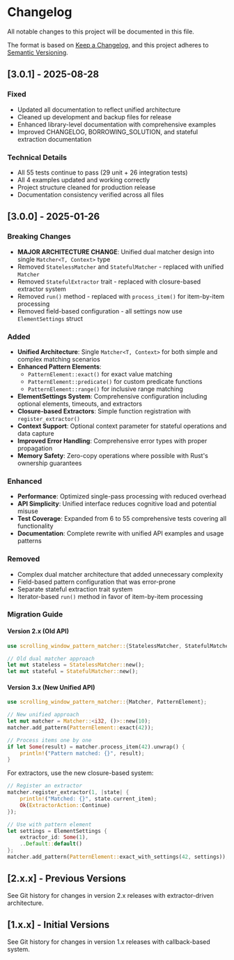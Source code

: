 # Changelog

All notable changes to this project will be documented in this file.

The format is based on [Keep a Changelog](https://keepachangelog.com/en/1.0.0/),
and this project adheres to [Semantic Versioning](https://semver.org/spec/v2.0.0.html).

## [3.0.1] - 2025-08-28

### Fixed
- Updated all documentation to reflect unified architecture
- Cleaned up development and backup files for release
- Enhanced library-level documentation with comprehensive examples
- Improved CHANGELOG, BORROWING_SOLUTION, and stateful extraction documentation

### Technical Details
- All 55 tests continue to pass (29 unit + 26 integration tests)
- All 4 examples updated and working correctly
- Project structure cleaned for production release
- Documentation consistency verified across all files

## [3.0.0] - 2025-01-26

### Breaking Changes

- **MAJOR ARCHITECTURE CHANGE**: Unified dual matcher design into single `Matcher<T, Context>` type
- Removed `StatelessMatcher` and `StatefulMatcher` - replaced with unified `Matcher`
- Removed `StatefulExtractor` trait - replaced with closure-based extractor system
- Removed `run()` method - replaced with `process_item()` for item-by-item processing
- Removed field-based configuration - all settings now use `ElementSettings` struct

### Added

- **Unified Architecture**: Single `Matcher<T, Context>` for both simple and complex matching scenarios
- **Enhanced Pattern Elements**:
  - `PatternElement::exact()` for exact value matching
  - `PatternElement::predicate()` for custom predicate functions
  - `PatternElement::range()` for inclusive range matching
- **ElementSettings System**: Comprehensive configuration including optional elements, timeouts, and extractors
- **Closure-based Extractors**: Simple function registration with `register_extractor()`
- **Context Support**: Optional context parameter for stateful operations and data capture
- **Improved Error Handling**: Comprehensive error types with proper propagation
- **Memory Safety**: Zero-copy operations where possible with Rust's ownership guarantees

### Enhanced

- **Performance**: Optimized single-pass processing with reduced overhead
- **API Simplicity**: Unified interface reduces cognitive load and potential misuse
- **Test Coverage**: Expanded from 6 to 55 comprehensive tests covering all functionality
- **Documentation**: Complete rewrite with unified API examples and usage patterns

### Removed

- Complex dual matcher architecture that added unnecessary complexity
- Field-based pattern configuration that was error-prone
- Separate stateful extraction trait system
- Iterator-based `run()` method in favor of item-by-item processing

### Migration Guide

#### Version 2.x (Old API)

```rust
use scrolling_window_pattern_matcher::{StatelessMatcher, StatefulMatcher};

// Old dual matcher approach
let mut stateless = StatelessMatcher::new();
let mut stateful = StatefulMatcher::new();
```

#### Version 3.x (New Unified API)

```rust
use scrolling_window_pattern_matcher::{Matcher, PatternElement};

// New unified approach
let mut matcher = Matcher::<i32, ()>::new(10);
matcher.add_pattern(PatternElement::exact(42));

// Process items one by one
if let Some(result) = matcher.process_item(42).unwrap() {
    println!("Pattern matched: {}", result);
}
```

For extractors, use the new closure-based system:

```rust
// Register an extractor
matcher.register_extractor(1, |state| {
    println!("Matched: {}", state.current_item);
    Ok(ExtractorAction::Continue)
});

// Use with pattern element
let settings = ElementSettings {
    extractor_id: Some(1),
    ..Default::default()
};
matcher.add_pattern(PatternElement::exact_with_settings(42, settings));
```

## [2.x.x] - Previous Versions

See Git history for changes in version 2.x releases with extractor-driven architecture.

## [1.x.x] - Initial Versions

See Git history for changes in version 1.x releases with callback-based system.
